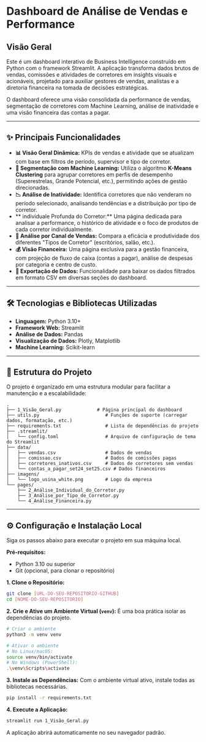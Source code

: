 # Dashboard de Análise de Vendas e Performance

## Visão Geral

Este é um dashboard interativo de Business Intelligence construído em Python com o framework Streamlit. A aplicação transforma dados brutos de vendas, comissões e atividades de corretores em insights visuais e acionáveis, projetado para auxiliar gestores de vendas, analistas e a diretoria financeira na tomada de decisões estratégicas.

O dashboard oferece uma visão consolidada da performance de vendas, segmentação de corretores com Machine Learning, análise de inatividade e uma visão financeira das contas a pagar.

---

## ✨ Principais Funcionalidades

-   **📊 Visão Geral Dinâmica:** KPIs de vendas e atividade que se atualizam com base em filtros de período, supervisor e tipo de corretor.
-   **🧠 Segmentação com Machine Learning:** Utiliza o algoritmo **K-Means Clustering** para agrupar corretores em perfis de desempenho (Superestrelas, Grande Potencial, etc.), permitindo ações de gestão direcionadas.
-   **📉 Análise de Inatividade:** Identifica corretores que não venderam no período selecionado, analisando tendências e a distribuição por tipo de corretor.
-   ** individuale Profunda do Corretor:** Uma página dedicada para analisar a performance, o histórico de atividade e o foco de produtos de cada corretor individualmente.
-   **🏢 Análise por Canal de Vendas:** Compara a eficácia e produtividade dos diferentes "Tipos de Corretor" (escritórios, salão, etc.).
-   **💰 Visão Financeira:** Uma página exclusiva para a gestão financeira, com projeção de fluxo de caixa (contas a pagar), análise de despesas por categoria e centro de custo.
-   **💾 Exportação de Dados:** Funcionalidade para baixar os dados filtrados em formato CSV em diversas seções do dashboard.

---

## 🛠️ Tecnologias e Bibliotecas Utilizadas

-   **Linguagem:** Python 3.10+
-   **Framework Web:** Streamlit
-   **Análise de Dados:** Pandas
-   **Visualização de Dados:** Plotly, Matplotlib
-   **Machine Learning:** Scikit-learn

---

## 📂 Estrutura do Projeto

O projeto é organizado em uma estrutura modular para facilitar a manutenção e a escalabilidade:

```
.
├── 1_Visão_Geral.py             # Página principal do dashboard
├── utils.py                        # Funções de suporte (carregar dados, formatação, etc.)
├── requirements.txt                # Lista de dependências do projeto
├── .streamlit/
│   └── config.toml                 # Arquivo de configuração de tema do Streamlit
├── data/
│   ├── vendas.csv                  # Dados de vendas
│   ├── comissao.csv                # Dados de comissões pagas
│   ├── corretores_inativos.csv     # Dados de corretores sem vendas
│   └── contas_a_pagar_set24_set25.csv # Dados financeiros
├── imagens/
│   └── logo_usina_white.png        # Logo da empresa
└── pages/
    ├── 2_Análise_Individual_do_Corretor.py
    ├── 3_Análise_por_Tipo_de_Corretor.py
    └── 4_Análise_Financeira.py
```

---

## ⚙️ Configuração e Instalação Local

Siga os passos abaixo para executar o projeto em sua máquina local.

**Pré-requisitos:**
-   Python 3.10 ou superior
-   Git (opcional, para clonar o repositório)

**1. Clone o Repositório:**
```bash
git clone [URL-DO-SEU-REPOSITORIO-GITHUB]
cd [NOME-DO-SEU-REPOSITORIO]
```

**2. Crie e Ative um Ambiente Virtual (`venv`):**
É uma boa prática isolar as dependências do projeto.
```bash
# Criar o ambiente
python3 -m venv venv

# Ativar o ambiente
# No Linux/macOS:
source venv/bin/activate
# No Windows (PowerShell):
.\venv\Scripts\activate
```

**3. Instale as Dependências:**
Com o ambiente virtual ativo, instale todas as bibliotecas necessárias.
```bash
pip install -r requirements.txt
```

**4. Execute a Aplicação:**
```bash
streamlit run 1_Visão_Geral.py
```
A aplicação abrirá automaticamente no seu navegador padrão.



